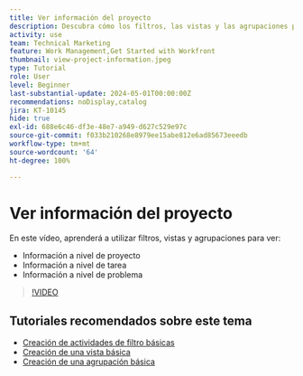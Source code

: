 ```yaml
---
title: Ver información del proyecto
description: Descubra cómo los filtros, las vistas y las agrupaciones pueden hacer que la información del proyecto sea fácilmente visible para ayudarle a administrar los proyectos.
activity: use
team: Technical Marketing
feature: Work Management,Get Started with Workfront
thumbnail: view-project-information.jpeg
type: Tutorial
role: User
level: Beginner
last-substantial-update: 2024-05-01T00:00:00Z
recommendations: noDisplay,catalog
jira: KT-10145
hide: true
exl-id: 688e6c46-df3e-48e7-a949-d627c529e97c
source-git-commit: f033b210268e8979ee15abe812e6ad85673eeedb
workflow-type: tm+mt
source-wordcount: '64'
ht-degree: 100%

---
```


# Ver información del proyecto

En este vídeo, aprenderá a utilizar filtros, vistas y agrupaciones para ver:

* Información a nivel de proyecto
* Información a nivel de tarea
* Información a nivel de problema

>[!VIDEO](https://video.tv.adobe.com/v/3428815/?quality=12&learn=on)

## Tutoriales recomendados sobre este tema

* [Creación de actividades de filtro básicas](/help/reporting/basic-reporting/create-a-basic-filter-activity.md)
* [Creación de una vista básica](/help/reporting/basic-reporting/create-a-basic-view.md)
* [Creación de una agrupación básica](/help/reporting/basic-reporting/create-a-basic-grouping.md)
